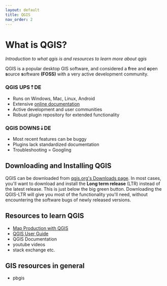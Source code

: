 ```yaml
---
layout: default
title: QGIS
nav_order: 2
---
```

# What is QGIS?
*Introduction to what qgis is and resources to learn more about qgis*
    

QGIS is a popular desktop GIS software, and considered a **f**ree and **o**pen **s**ource **s**oftware **(FOSS)** with a very active development community. 

### QGIS UPS⇡DE
- Runs on Windows, Mac, Linux, Android
- Extensive [online documentation](https://docs.qgis.org/3.28/en/docs/training_manual/index.html)
- Active development and user communities
- Robust plugin repository for extended functionality

### QGIS DOWNS⇣DE
- Most recent features can be buggy
- Plugins lack standardized documentation
- Troubleshooting = Googling 


## Downloading and Installing QGIS
QGIS can be downloaded from [qgis.org's Downloads page](https://qgis.org/en/site/forusers/download.html). In most cases, you'll want to download and install the **Long term release** (LTR) instead of the latest release. This is just below the big green button. Downloading the QGIS-LTR will give you most of the functionality you'll need, without encountering the software bugs of newly released versions.


## Resources to learn QGIS 
- [Map Production with QGIS](https://ubc-library-rc.github.io/gis-intro-qgis/)
- [QGIS User Guide](https://docs.qgis.org/3.34/en/docs/user_manual/index.html) 
- QGIS Documentation
- youtube videos
- stack exchange etc. 

## GIS resources in general 
- pbgis